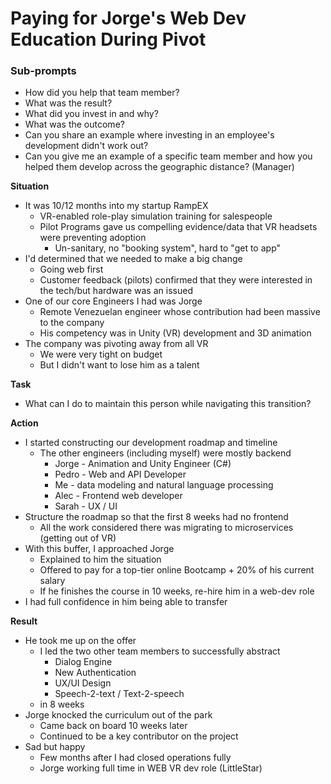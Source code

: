 
# Paying for Jorge's Web Dev Education During Pivot

### Sub-prompts
- How did you help that team member? 
- What was the result?
- What did you invest in and why? 
- What was the outcome? 
- Can you share an example where investing in an employee's development didn't work out?
- Can you give me an example of a specific team member and how you helped them develop across the geographic distance? (Manager)

**Situation**
- It was 10/12 months into my startup RampEX
	- VR-enabled role-play simulation training for salespeople
	- Pilot Programs gave us compelling evidence/data that VR headsets were preventing adoption
		- Un-sanitary, no "booking system", hard to "get to app"
- I'd determined that we needed to make a big change
	- Going web first
	- Customer feedback (pilots) confirmed that they were interested in the tech/but hardware was an issued
- One of our core Engineers I had was Jorge
	- Remote Venezuelan engineer whose contribution had been massive to the company
	- His competency was in Unity (VR) development and 3D animation
- The company was pivoting away from all VR
	- We were very tight on budget
	- But I didn't want to lose him as a talent

**Task**
- What can I do to maintain this person while navigating this transition?

**Action**
- I started constructing our development roadmap and timeline
	- The other engineers (including myself) were mostly backend
		- Jorge - Animation and Unity Engineer (C#)
		- Pedro - Web and API Developer
		- Me - data modeling and natural language processing
		- Alec - Frontend web developer
		- Sarah - UX / UI
- Structure the roadmap so that the first 8 weeks had no frontend
	- All the work considered there was migrating to microservices (getting out of VR)
- With this buffer, I approached Jorge
	- Explained to him the situation
	- Offered to pay for a top-tier online Bootcamp + 20% of his current salary
	- If he finishes the course in 10 weeks, re-hire him in a web-dev role 
- I had full confidence in him being able to transfer 

**Result**
- He took me up on the offer
	- I led the two other team members to successfully abstract
		- Dialog Engine
		- New Authentication
		- UX/UI Design
		- Speech-2-text / Text-2-speech
	- in 8 weeks
- Jorge knocked the curriculum out of the park
	- Came back on board 10 weeks later 
	- Continued to be a key contributor on the project
- Sad but happy
	- Few months after I had closed operations fully
	- Jorge working full time in WEB VR dev role (LittleStar)